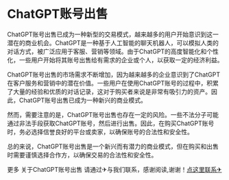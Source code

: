 # ChatGPT账号出售

ChatGPT账号出售已成为一种新型的交易模式，越来越多的用户开始意识到这一潜在的商业机会。ChatGPT是一种基于人工智能的聊天机器人，可以模拟人类的对话方式，被广泛应用于客服、营销等领域。由于ChatGPT的高度智能化和个性化，一些用户开始将其账号出售给有需求的企业或个人，以获取一定的经济利益。

ChatGPT账号出售的市场需求不断增加，因为越来越多的企业意识到了ChatGPT在客户服务和营销中的潜在价值。一些用户在使用ChatGPT账号的过程中，积累了大量的经验和优质的对话记录，这对于购买者来说是非常有吸引力的资产。因此，ChatGPT账号出售已成为一种新兴的商业模式。

然而，需要注意的是，ChatGPT账号出售也存在一定的风险。一些不法分子可能通过非法手段获取ChatGPT账号，然后进行出售。因此，在购买ChatGPT账号时，务必选择信誉良好的平台或卖家，以确保账号的合法性和安全性。

总的来说，ChatGPT账号出售是一个新兴而有潜力的商业模式，但在购买和出售时需要谨慎选择合作方，以确保交易的合法性和安全性。

更多 关于ChatGPT账号出售 请通过✈与我们联系，感谢阅读,谢谢！[点这里联系✈](https://c.k02.cc)